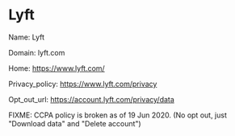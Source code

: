# Lyft

Name: Lyft

Domain: lyft.com

Home: https://www.lyft.com/

Privacy_policy: https://www.lyft.com/privacy

Opt_out_url: https://account.lyft.com/privacy/data

FIXME: CCPA policy is broken as of 19 Jun 2020.  (No opt out, just "Download data" and "Delete account")

